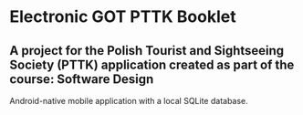 # Electronic GOT PTTK Booklet  
A project for the Polish Tourist and Sightseeing Society (PTTK) application created as part of the course: Software Design 
-  
Android-native mobile application with a local SQLite database.
